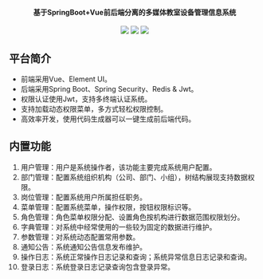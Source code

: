 <h4 align="center">基于SpringBoot+Vue前后端分离的多媒体教室设备管理信息系统</h4>
<p align="center">
	<a href="https://gitee.com/y_project/equipment-Vue/stargazers"><img src="https://gitee.com/y_project/equipment-Vue/badge/star.svg?theme=dark"></a>
	<a href="https://gitee.com/y_project/equipment-Vue"><img src="https://img.shields.io/badge/equipment-v3.8.1-brightgreen.svg"></a>
	<a href="https://gitee.com/y_project/equipment-Vue/blob/master/LICENSE"><img src="https://img.shields.io/github/license/mashape/apistatus.svg"></a>
</p>

## 平台简介

* 前端采用Vue、Element UI。
* 后端采用Spring Boot、Spring Security、Redis & Jwt。
* 权限认证使用Jwt，支持多终端认证系统。
* 支持加载动态权限菜单，多方式轻松权限控制。
* 高效率开发，使用代码生成器可以一键生成前后端代码。

## 内置功能

1.  用户管理：用户是系统操作者，该功能主要完成系统用户配置。
2.  部门管理：配置系统组织机构（公司、部门、小组），树结构展现支持数据权限。
3.  岗位管理：配置系统用户所属担任职务。
4.  菜单管理：配置系统菜单，操作权限，按钮权限标识等。
5.  角色管理：角色菜单权限分配、设置角色按机构进行数据范围权限划分。
6.  字典管理：对系统中经常使用的一些较为固定的数据进行维护。
7.  参数管理：对系统动态配置常用参数。
8.  通知公告：系统通知公告信息发布维护。
9.  操作日志：系统正常操作日志记录和查询；系统异常信息日志记录和查询。
10. 登录日志：系统登录日志记录查询包含登录异常。






